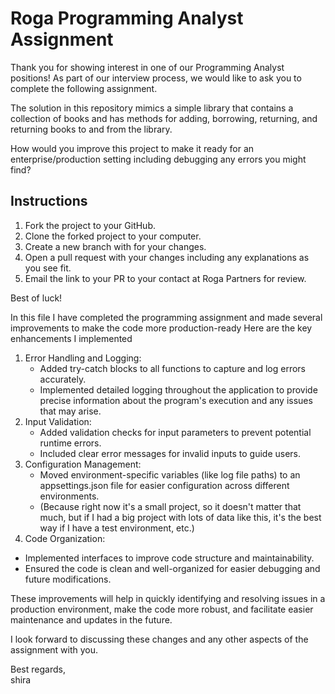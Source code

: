 # Roga Programming Analyst Assignment

Thank you for showing interest in one of our Programming Analyst positions! As part of our interview process, we would like to ask you to complete the following assignment.

The solution in this repository mimics a simple library that contains a collection of books and has methods for adding, borrowing, returning, and returning books to and from the library.

How would you improve this project to make it ready for an enterprise/production setting including debugging any errors you might find?

## Instructions
1. Fork the project to your GitHub.
2. Clone the forked project to your computer.
3. Create a new branch with for your changes.
4. Open a pull request with your changes including any explanations as you see fit.
5. Email the link to your PR to your contact at Roga Partners for review.

Best of luck!



In this file I have completed the programming assignment and made several improvements to make the code more production-ready Here are the key enhancements I implemented

1. Error Handling and Logging:
   - Added try-catch blocks to all functions to capture and log errors accurately.
   - Implemented detailed logging throughout the application to provide precise information about the program's execution and any issues that may arise.
2. Input Validation:
   - Added validation checks for input parameters to prevent potential runtime errors.
   - Included clear error messages for invalid inputs to guide users.
3. Configuration Management:
   - Moved environment-specific variables (like log file paths) to an appsettings.json file for easier configuration across different environments.
   - (Because right now it's a small project, so it doesn't matter that much, but if I had a big project with lots of data like this, it's the best way if I have a 
       test environment, etc.)
 4. Code Organization:
   - Implemented interfaces to improve code structure and maintainability.
   - Ensured the code is clean and well-organized for easier debugging and future modifications.
    
These improvements will help in quickly identifying and resolving issues in a production environment, make the code more robust, and facilitate easier maintenance and updates in the future.

I look forward to discussing these changes and any other aspects of the assignment with you.

Best regards,  
shira



